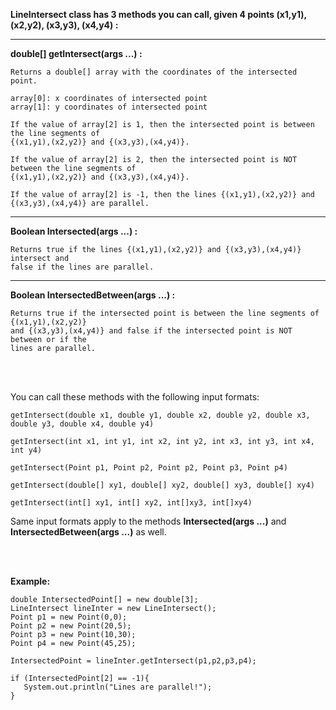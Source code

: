 <b> LineIntersect class has 3 methods you can call, given 4 points (x1,y1), (x2,y2), (x3,y3), (x4,y4) : </b>

------------------------------------------------------------------------------------------------------------------


   
   
<b>double[] getIntersect(args ...) : </b> 

    Returns a double[] array with the coordinates of the intersected point.
    
    array[0]: x coordinates of intersected point
    array[1]: y coordinates of intersected point

    If the value of array[2] is 1, then the intersected point is between the line segments of 
    {(x1,y1),(x2,y2)} and {(x3,y3),(x4,y4)}.

    If the value of array[2] is 2, then the intersected point is NOT between the line segments of 
    {(x1,y1),(x2,y2)} and {(x3,y3),(x4,y4)}.

    If the value of array[2] is -1, then the lines {(x1,y1),(x2,y2)} and {(x3,y3),(x4,y4)} are parallel.

---------- 

<b>Boolean Intersected(args ...) : </b> 

    Returns true if the lines {(x1,y1),(x2,y2)} and {(x3,y3),(x4,y4)} intersect and
    false if the lines are parallel.

---------- 

<b>Boolean IntersectedBetween(args ...) : </b> 

    Returns true if the intersected point is between the line segments of {(x1,y1),(x2,y2)} 
    and {(x3,y3),(x4,y4)} and false if the intersected point is NOT between or if the 
    lines are parallel.
    
<br></br>
    
You can call these methods with the following input formats:
    
    getIntersect(double x1, double y1, double x2, double y2, double x3, double y3, double x4, double y4)
    
    getIntersect(int x1, int y1, int x2, int y2, int x3, int y3, int x4, int y4)
       
    getIntersect(Point p1, Point p2, Point p2, Point p3, Point p4)
       
    getIntersect(double[] xy1, double[] xy2, double[] xy3, double[] xy4)
       
    getIntersect(int[] xy1, int[] xy2, int[]xy3, int[]xy4)
           
           
Same input formats apply to the methods <b>Intersected(args ...)</b> and <b>IntersectedBetween(args ...)</b> as well.

<br></br>

<b>Example:</b>

    double IntersectedPoint[] = new double[3];
    LineIntersect lineInter = new LineIntersect();
    Point p1 = new Point(0,0);
    Point p2 = new Point(20,5);
    Point p3 = new Point(10,30);
    Point p4 = new Point(45,25);
    
    IntersectedPoint = lineInter.getIntersect(p1,p2,p3,p4);
  
    if (IntersectedPoint[2] == -1){
       System.out.println("Lines are parallel!");
    }
